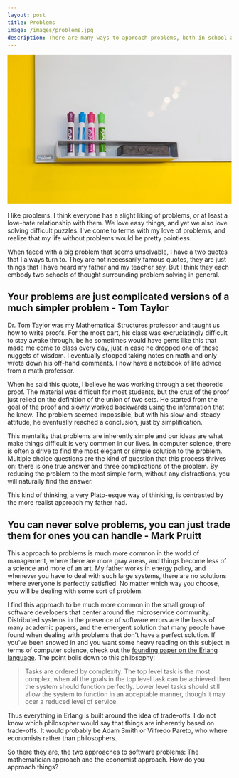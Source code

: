 ```yaml
---
layout: post
title: Problems
image: /images/problems.jpg
description: There are many ways to approach problems, both in school and work. Here are a few quotes on problem solving that I use every day.
---
```


![](/images/problems.jpg)

I like problems. I think everyone has a slight liking of problems, or at least a love-hate relationship with them. We love easy things, and yet we also love solving difficult puzzles. I've come to terms with my love of problems, and realize that my life without problems would be pretty pointless.

When faced with a big problem that seems unsolvable, I have a two quotes that I always turn to. They are not necessarily famous quotes, they are just things that I have heard my father and my teacher say. But I think they each embody two schools of thought surrounding problem solving in general.

## Your problems are just complicated versions of a much simpler problem - Tom Taylor

Dr. Tom Taylor was my Mathematical Structures professor and taught us how to write proofs. For the most part, his class was excruciatingly difficult to stay awake through, be he sometimes would have gems like this that made me come to class every day, just in case he dropped one of these nuggets of wisdom. I eventually stopped taking notes on math and only wrote down his off-hand comments. I now have a notebook of life advice from a math professor.

When he said this quote, I believe he was working through a set theoretic proof. The material was difficult for most students, but the crux of the proof just relied on the definition of the union of two sets. He started from the goal of the proof and slowly worked backwards using the information that he knew. The problem seemed impossible, but with his slow-and-steady attitude, he eventually reached a conclusion, just by simplification.

This mentality that problems are inherently simple and our ideas are what make things difficult is very common in our lives. In computer science, there is often a drive to find the most elegant or simple solution to the problem. Multiple choice questions are the kind of question that this process thrives on: there is one true answer and three complications of the problem. By reducing the problem to the most simple form, without any distractions, you will naturally find the answer.

This kind of thinking, a very Plato-esque way of thinking, is contrasted by the more realist approach my father had.

## You can never solve problems, you can just trade them for ones you can handle - Mark Pruitt

This approach to problems is much more common in the world of management, where there are more gray areas, and things become less of a science and more of an art. My father works in energy policy, and whenever you have to deal with such large systems, there are no solutions where everyone is perfectly satisfied. No matter which way you choose, you will be dealing with some sort of problem.

I find this approach to be much more common in the small group of software developers that center around the microservice community. Distributed systems in the presence of software errors are the basis of many academic papers, and the emergent solution that many people have found when dealing with problems that don't have a perfect solution. If you've been snowed in and you want some heavy reading on this subject in terms of computer science, check out the [founding paper on the Erlang language](http://www.erlang.org/download/armstrong_thesis_2003.pdf). The point boils down to this philosophy:

> Tasks are ordered by complexity. The top level task is the most
complex, when all the goals in the top level task can be achieved
then the system should function perfectly. Lower level tasks should
still allow the system to function in an acceptable manner, though it
may ocer a reduced level of service.

Thus everything in Erlang is built around the idea of trade-offs. I do not know which philosopher would say that things are inherently based on trade-offs. It would probably be Adam Smith or Vilfredo Pareto, who where economists rather than philosophers.

So there they are, the two approaches to software problems: The mathematician approach and the economist approach. How do you approach things?